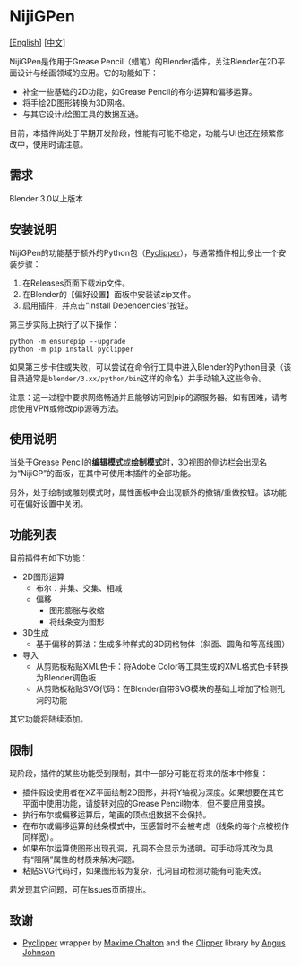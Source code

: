 # NijiGPen

[[English]](README.md) [[中文]](README_zh.md)

NijiGPen是作用于Grease Pencil（蜡笔）的Blender插件，关注Blender在2D平面设计与绘画领域的应用。它的功能如下：

- 补全一些基础的2D功能，如Grease Pencil的布尔运算和偏移运算。
- 将手绘2D图形转换为3D网格。
- 与其它设计/绘图工具的数据互通。

目前，本插件尚处于早期开发阶段，性能有可能不稳定，功能与UI也还在频繁修改中，使用时请注意。

## 需求

Blender 3.0以上版本

## 安装说明

NijiGPen的功能基于额外的Python包（[Pyclipper](https://pypi.org/project/pyclipper/)），与通常插件相比多出一个安装步骤：

1. 在Releases页面下载zip文件。
2. 在Blender的【偏好设置】面板中安装该zip文件。
3. 启用插件，并点击“Install Dependencies”按钮。

第三步实际上执行了以下操作：
```
python -m ensurepip --upgrade
python -m pip install pyclipper
```
如果第三步卡住或失败，可以尝试在命令行工具中进入Blender的Python目录（该目录通常是`blender/3.xx/python/bin`这样的命名）并手动输入这些命令。

注意：这一过程中要求网络畅通并且能够访问到pip的源服务器。如有困难，请考虑使用VPN或修改pip源等方法。

## 使用说明

当处于Grease Pencil的**编辑模式**或**绘制模式**时，3D视图的侧边栏会出现名为“NijiGP”的面板，在其中可使用本插件的全部功能。

另外，处于绘制或雕刻模式时，属性面板中会出现额外的撤销/重做按钮。该功能可在偏好设置中关闭。

## 功能列表

目前插件有如下功能：

- 2D图形运算
    - 布尔：并集、交集、相减
    - 偏移
        - 图形膨胀与收缩
        - 将线条变为图形
- 3D生成
    - 基于偏移的算法：生成多种样式的3D网格物体（斜面、圆角和等高线图）
- 导入
    - 从剪贴板粘贴XML色卡：将Adobe Color等工具生成的XML格式色卡转换为Blender调色板
    - 从剪贴板粘贴SVG代码：在Blender自带SVG模块的基础上增加了检测孔洞的功能

其它功能将陆续添加。

## 限制

现阶段，插件的某些功能受到限制，其中一部分可能在将来的版本中修复：

- 插件假设使用者在XZ平面绘制2D图形，并将Y轴视为深度。如果想要在其它平面中使用功能，请旋转对应的Grease Pencil物体，但不要应用变换。
- 执行布尔或偏移运算后，笔画的顶点组数据不会保持。
- 在布尔或偏移运算的线条模式中，压感暂时不会被考虑（线条的每个点被视作同样宽）。
- 如果布尔运算使图形出现孔洞，孔洞不会显示为透明。可手动将其改为具有“阻隔”属性的材质来解决问题。
- 粘贴SVG代码时，如果图形较为复杂，孔洞自动检测功能有可能失效。

若发现其它问题，可在Issues页面提出。

## 致谢

- [Pyclipper](https://github.com/fonttools/pyclipper) wrapper by [Maxime Chalton](https://sites.google.com/site/maxelsbackyard/home/pyclipper) and the [Clipper](http://www.angusj.com/delphi/clipper.php) library by [Angus Johnson](http://www.angusj.com/delphi/clipper.php)